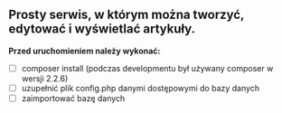
## Prosty serwis, w którym można tworzyć, edytować i wyświetlać artykuły.

**Przed uruchomieniem należy wykonać:**

 - [ ] composer install (podczas developmentu był używany composer w wersji 2.2.6)
 - [ ] uzupełnić plik config.php danymi dostępowymi do bazy danych
 - [ ] zaimportować bazę danych
